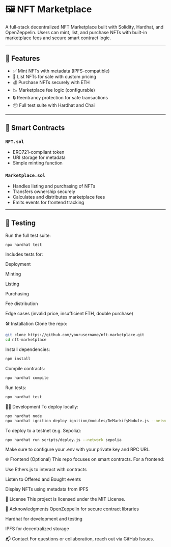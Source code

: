 # 🖼️ NFT Marketplace

A full-stack decentralized NFT Marketplace built with Solidity, Hardhat, and OpenZeppelin. Users can mint, list, and purchase NFTs with built-in marketplace fees and secure smart contract logic.

---

## 🚀 Features

- ✅ Mint NFTs with metadata (IPFS-compatible)
- 🛒 List NFTs for sale with custom pricing
- 💰 Purchase NFTs securely with ETH
- 📉 Marketplace fee logic (configurable)
- 🔒 Reentrancy protection for safe transactions
- 📦 Full test suite with Hardhat and Chai

---

## 🧱 Smart Contracts

### `NFT.sol`

- ERC721-compliant token
- URI storage for metadata
- Simple minting function

### `Marketplace.sol`

- Handles listing and purchasing of NFTs
- Transfers ownership securely
- Calculates and distributes marketplace fees
- Emits events for frontend tracking

---

## 🧪 Testing

Run the full test suite:

```bash
npx hardhat test
```

Includes tests for:

Deployment

Minting

Listing

Purchasing

Fee distribution

Edge cases (invalid price, insufficient ETH, double purchase)

🛠️ Installation
Clone the repo:

```bash
git clone https://github.com/yourusername/nft-marketplace.git
cd nft-marketplace
```

Install dependencies:

```bash
npm install
```

Compile contracts:

```bash
npx hardhat compile
```

Run tests:

```bash
npx hardhat test
```

🧑‍💻 Development
To deploy locally:

```bash
npx hardhat node
npx hardhat ignition deploy ignition/modules/DeMarkifyModule.js --network localhost
```

To deploy to a testnet (e.g. Sepolia):

```bash
npx hardhat run scripts/deploy.js --network sepolia
```

Make sure to configure your .env with your private key and RPC URL.

🌐 Frontend (Optional)
This repo focuses on smart contracts. For a frontend:

Use Ethers.js to interact with contracts

Listen to Offered and Bought events

Display NFTs using metadata from IPFS

📄 License
This project is licensed under the MIT License.

🙌 Acknowledgments
OpenZeppelin for secure contract libraries

Hardhat for development and testing

IPFS for decentralized storage

📬 Contact
For questions or collaboration, reach out via GitHub Issues.
